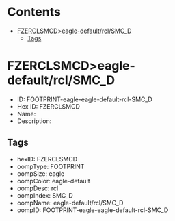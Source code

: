 



Contents
========

* [FZERCLSMCD>eagle-default/rcl/SMC_D](#fzerclsmcdeagle-defaultrclsmc_d)
	* [Tags](#tags)

# FZERCLSMCD>eagle-default/rcl/SMC_D

- ID: FOOTPRINT-eagle-eagle-default-rcl-SMC_D
- Hex ID: FZERCLSMCD
- Name: 
- Description: 

## Tags

- hexID: FZERCLSMCD
- oompType: FOOTPRINT
- oompSize: eagle
- oompColor: eagle-default
- oompDesc: rcl
- oompIndex: SMC_D
- oompName: eagle-default/rcl/SMC_D
- oompID: FOOTPRINT-eagle-eagle-default-rcl-SMC_D

